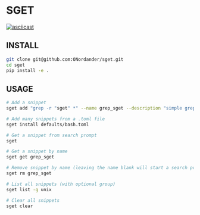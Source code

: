 # SGET

[![asciicast](https://asciinema.org/a/tphk9GPW0ZDGMrKLzoGqbhZYE.png)](https://asciinema.org/a/tphk9GPW0ZDGMrKLzoGqbhZYE?speed=3)

## INSTALL
```bash
git clone git@github.com:ONordander/sget.git
cd sget
pip install -e .
```

## USAGE
```bash
# Add a snippet
sget add "grep -r "sget" *" --name grep_sget --description "simple grep" --groups unix

# Add many snippets from a .toml file
sget install defaults/bash.toml

# Get a snippet from search prompt
sget

# Get a snippet by name
sget get grep_sget

# Remove snippet by name (leaving the name blank will start a search prompt)
sget rm grep_sget

# List all snippets (with optional group)
sget list -g unix

# Clear all snippets
sget clear
